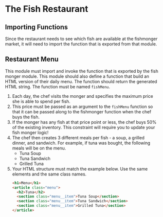 # The Fish Restaurant

## Importing Functions

Since the restaurant needs to see which fish are available at the fishmonger market, it will need to import the function that is exported from that module.

## Restaurant Menu

This module must import and invoke the function that is exported by the fish monger module. This module should also define a function that build an HTML version of their daily menu. The function should return the generated HTML string. The function must be named `fishMenu`.

1. Each day, the chef visits the monger and specifies the maximum price she is able to spend per fish.
1. This price must be passed as an argument to the `fishMenu` function so that it can be passed along to the fishmonger function when the chef buys the fish.
1. If the monger has any fish at that price point or less, the chef buys 50% of the existing inventory. This constraint will require you to update your fish monger logic!
1. The chef then creates 3 different meals per fish - a soup, a grilled dinner, and sandwich. For example, if tuna was bought, the following meals will be on the menu.
   - Tuna Soup
   - Tuna Sandwich
   - Grilled Tuna
1. Your HTML structure must match the example below. Use the same elements and the same class names.
   ```html
   <h1>Menu</h1>
   <article class="menu">
     <h2>Tuna</h2>
     <section class="menu__item">Tuna Soup</section>
     <section class="menu__item">Tuna Sandwich</section>
     <section class="menu__item">Grilled Tuna</section>
   </article>
   ```
